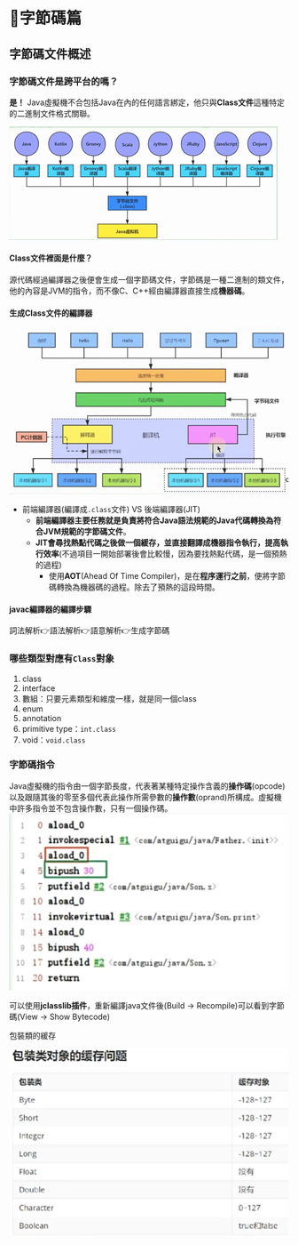 # 字節碼篇

## 字節碼文件概述

### 字節碼文件是跨平台的嗎？

**是！** Java虛擬機不合包括Java在內的任何語言綁定，他只與**Class文件**這種特定的二進制文件格式關聯。

![image.png](./assets/1709878585987-image.png)

#### Class文件裡面是什麼？

源代碼經過編譯器之後便會生成一個字節碼文件，字節碼是一種二進制的類文件，他的內容是JVM的指令，而不像C、C++經由編譯器直接生成**機器碼**。

#### 生成Class文件的編譯器

![image.png](./assets/image.png)

* 前端編譯器(編譯成`.class`文件) VS 後端編譯器(JIT)
  * **前端編譯器主要任務就是負責將符合Java語法規範的Java代碼轉換為符合JVM規範的字節碼文件**。
  * **JIT會尋找熱點代碼之後做一個緩存，並直接翻譯成機器指令執行，提高執行效率**(不過項目一開始部署後會比較慢，因為要找熱點代碼，是一個預熱的過程)
    * 使用**AOT**(Ahead Of Time Compiler)，是在**程序運行之前**，便將字節碼轉換為機器碼的過程。除去了預熱的這段時間。

#### javac編譯器的編譯步驟

詞法解析:point_right:語法解析:point_right:語意解析:point_right:生成字節碼

### 哪些類型對應有`Class`對象

1. class
2. interface
3. 數組：只要元素類型和維度一樣，就是同一個class
4. enum
5. annotation
6. primitive type：`int.class`
7. void：`void.class`

### 字節碼指令

Java虛擬機的指令由一個字節長度，代表著某種特定操作含義的**操作碼**(opcode)以及跟隨其後的零至多個代表此操作所需參數的**操作數**(oprand)所構成。虛擬機中許多指令並不包含操作數，只有一個操作碼。
![image.png](./assets/1709954765987-image.png)

可以使用**jclasslib插件**，重新編譯java文件後(Build -> Recompile)可以看到字節碼(View -> Show Bytecode)

包裝類的緩存

![image.png](./assets/1709956064184-image.png)




